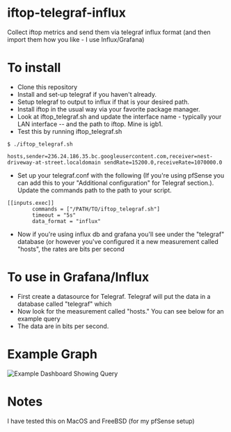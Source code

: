 # iftop-telegraf-influx

Collect iftop metrics and send them via telegraf influx format (and then import them how you like - I use Influx/Grafana)

# To install

 - Clone this repository
 - Install and set-up telegraf if you haven't already.
 - Setup telegraf to output to influx if that is your desired path.
 - Install iftop in the usual way via your favorite package manager.
 - Look at iftop_telegraf.sh and update the interface name - typically your LAN interface -- and the path to iftop. Mine is igb1.
 - Test this by running iftop_telegraf.sh

```
$ ./iftop_telegraf.sh

hosts,sender=236.24.186.35.bc.googleusercontent.com,receiver=nest-driveway-at-street.localdomain sendRate=15200.0,receiveRate=1070000.0
 ```

 - Set up your telegraf.conf with the following (If you're using pfSense you can add this to your "Additional configuration" for Telegraf section.). Update the commands path to the path to your script.
  
```
[[inputs.exec]]
        commands = ["/PATH/TO/iftop_telegraf.sh"]
        timeout = "5s"
        data_format = "influx"
```

 - Now if you're using influx db and grafana you'll see under the "telegraf" database (or however you've configured it a new measurement called "hosts", the rates are bits per second

# To use in Grafana/Influx

- First create a datasource for Telegraf. Telegraf will put the data in a database called "telegraf" which
- Now look for the measurement called "hosts." You can see below for an example query
- The data are in bits per second.

# Example Graph

![Example Dashboard Showing Query](https://raw.githubusercontent.com/scottmsilver/iftop-telegraf-influx/main/Screenshot%202020-10-03%20at%201.17.41%20PM.png)

# Notes

I have tested this on MacOS and FreeBSD (for my pfSense setup)
